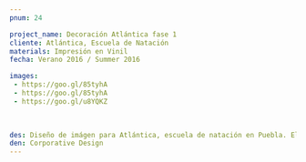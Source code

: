 ```yaml
---
pnum: 24

project_name: Decoración Atlántica fase 1
cliente: Atlántica, Escuela de Natación
materials: Impresión en Vinil
fecha: Verano 2016 / Summer 2016

images:
 - https://goo.gl/85tyhA
 - https://goo.gl/85tyhA
 - https://goo.gl/u8YQKZ
 
 

des: Diseño de imágen para Atlántica, escuela de natación en Puebla. El proyecto consiste en el diseño de imágen para la alberca y la decoración de la misma.Se hizo impresión en vinil para la recepción y la puerta de la sala para profesores de la escuela. El diseño consiste en la abstracción de olas. Fue la primera fase del diseño y la primera instalación.
den: Corporative Design 
---
```

